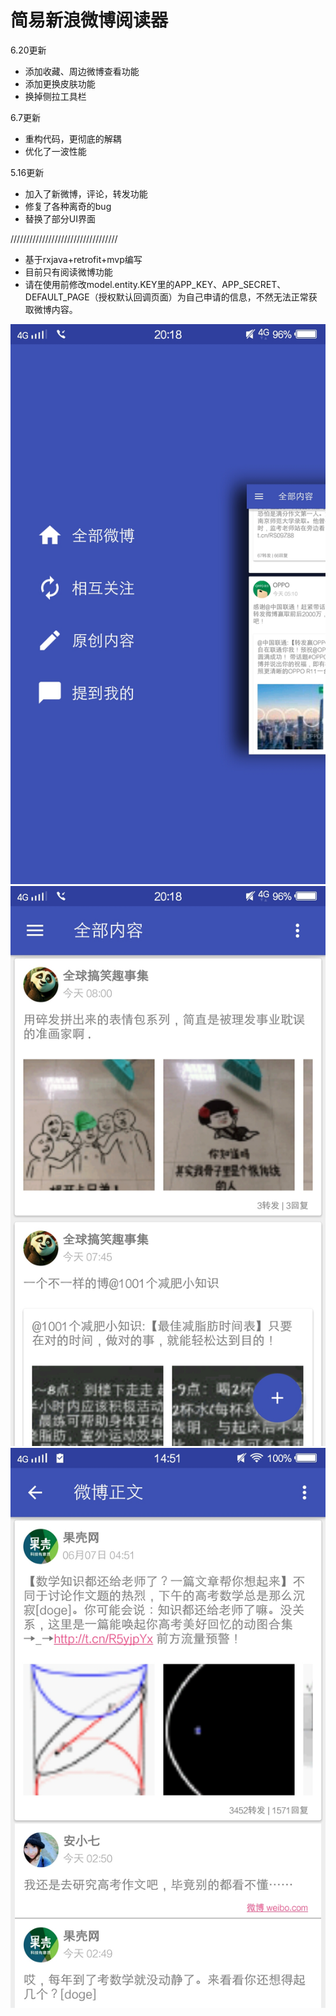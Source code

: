 简易新浪微博阅读器
======================
6.20更新
*  添加收藏、周边微博查看功能
* 添加更换皮肤功能
* 换掉侧拉工具栏

6.7更新
*  重构代码，更彻底的解耦
* 优化了一波性能 

5.16更新
* 加入了新微博，评论，转发功能
* 修复了各种离奇的bug
* 替换了部分UI界面

//////////////////////////////////

* 基于rxjava+retrofit+mvp编写
* 目前只有阅读微博功能
* 请在使用前修改model.entity.KEY里的APP_KEY、APP_SECRET、DEFAULT_PAGE（授权默认回调页面）为自己申请的信息，不然无法正常获取微博内容。

![screenshoot](https://github.com/7dollars/SimpleWeibo/blob/master/screenshoots/1.jpg)![screenshoot](https://github.com/7dollars/SimpleWeibo/blob/master/screenshoots/2.jpg)
![screenshoot](https://github.com/7dollars/SimpleWeibo/blob/master/screenshoots/3.jpg)



